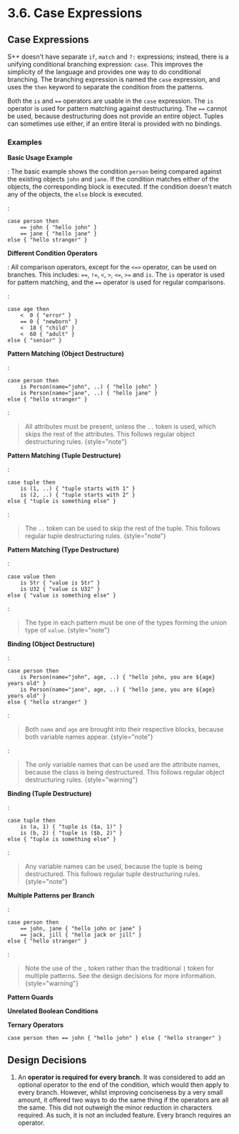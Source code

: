 # 3.6. Case Expressions

<primary-label ref="header-label"/>

<secondary-label ref="doc-wip"/>

## Case Expressions

S++ doesn't have separate `if`, `match` and `?:` expressions; instead, there is a unifying conditional branching
expression: `case`. This improves the simplicity of the language and provides one way to do conditional branching. The
branching expression is named the `case` expression, and uses the `then` keyword to separate the condition from the
patterns.

Both the `is` and `==` operators are usable in the `case` expression. The `is` operator is used for pattern matching
against destructuring. The `==` cannot be used, because destructuring does not provide an entire object. Tuples can
sometimes use either, if an entire literal is provided with no bindings.

### Examples

**Basic Usage Example**

:
The basic example shows the condition `person` being compared against the existing objects `john` and `jane`. If the
condition matches either of the objects, the corresponding block is executed. If the condition doesn't match any of the
objects, the `else` block is executed.

:
```
case person then
    == john { "hello john" }
    == jane { "hello jane" }
else { "hello stranger" }
```

**Different Condition Operators**

:
All comparison operators, except for the `<=>` operator, can be used on branches. This
includes: `==`, `!=`, `<`, `>`, `<=`,
`>=` and `is`. The `is` operator is used for pattern matching, and the `==` operator is used for regular comparisons.

:
```
case age then
    <  0 { "error" }
    == 0 { "newborn" }
    <  18 { "child" }
    <  60 { "adult" }
else { "senior" }
```

**Pattern Matching (Object Destructure)**

:
```
case person then
    is Person(name="john", ..) { "hello john" }
    is Person(name="jane", ..) { "hello jane" }
else { "hello stranger" }
```

:
> All attributes must be present, unless the `..` token is used, which skips the rest of the attributes. This follows
> regular object destructuring rules.
> {style="note"}

**Pattern Matching (Tuple Destructure)**

:
```
case tuple then
    is (1, ..) { "tuple starts with 1" }
    is (2, ..) { "tuple starts with 2" }
else { "tuple is something else" }
```

:
> The `..` token can be used to skip the rest of the tuple. This follows regular tuple destructuring rules.
> {style="note"}

**Pattern Matching (Type Destructure)**

:
```
case value then
    is Str { "value is Str" }
    is U32 { "value is U32" }
else { "value is something else" }
```

:
> The type in each pattern must be one of the types forming the union type of `value`.
{style="note"}

**Binding (Object Destructure)**

:
```
case person then
    is Person(name="john", age, ..) { "hello john, you are ${age} years old" }
    is Person(name="jane", age, ..) { "hello jane, you are ${age} years old" }
else { "hello stranger" }
```

:
> Both `name` and `age` are brought into their respective blocks, because both variable names appear.
> {style="note"}

:
> The only variable names that can be used are the attribute names, because the class is being destructured. This
> follows regular object destructuring rules.
> {style="warning"}

**Binding (Tuple Destructure)**

:
```
case tuple then
    is (a, 1) { "tuple is ($a, 1)" }
    is (b, 2) { "tuple is ($b, 2)" }
else { "tuple is something else" }
```

:
> Any variable names can be used, because the tuple is being destructured. This follows regular tuple destructuring
> rules.
> {style="note"}

**Multiple Patterns per Branch**

:
```
case person then
    == john, jane { "hello john or jane" }
    == jack, jill { "hello jack or jill" }
else { "hello stranger" }
```

:
> Note the use of the `,` token rather than the traditional `|` token for multiple patterns. See the design decisions
> for more information.
> {style="warning"}

**Pattern Guards**

**Unrelated Boolean Conditions**

**Ternary Operators**

```
case person then == john { "hello john" } else { "hello stranger" }
```

## Design Decisions

1. An **operator is required for every branch**. It was considered to add an optional operator to the end of the
   condition, which would then apply to every branch. However, whilst improving conciseness by a very small amount, it
   offered two ways to do the same thing if the operators are all the same. This did not outweigh the minor reduction in
   characters required. As such, it is not an included feature. Every branch requires an operator.
